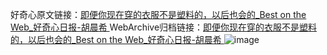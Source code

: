 好奇心原文链接：[即便你现在穿的衣服不是塑料的，以后也会的_Best on the Web_好奇心日报-胡晨希 ](https://www.qdaily.com/articles/10509.html)
WebArchive归档链接：[即便你现在穿的衣服不是塑料的，以后也会的_Best on the Web_好奇心日报-胡晨希 ](http://web.archive.org/web/20190623160456/https://www.qdaily.com/articles/10509.html)
![image](http://ww3.sinaimg.cn/large/007d5XDply1g3vz62p5j4j30u02tuh2a)
